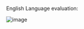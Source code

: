 English Language evaluation:

![image](https://github.com/suyash2819/LING-L545/assets/28905722/1335a26b-7145-4d75-bbda-793769a710a4)


